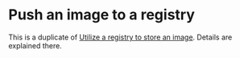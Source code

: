 # Push an image to a registry

This is a duplicate of [Utilize a registry to store an image](Utilize_a_registry_to_store_an_image.md). Details are explained there.
